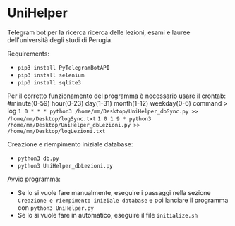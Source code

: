 # UniHelper
Telegram bot per la ricerca ricerca delle lezioni, esami e lauree dell'università degli studi di Perugia.

Requirements:
- `pip3 install PyTelegramBotAPI`
- `pip3 install selenium`
- `pip3 install sqlite3`

Per il corretto funzionamento del programma è necessario usare il crontab:
#minute(0-59) hour(0-23) day(1-31) month(1-12) weekday(0-6) command > log
`1 0 * * * python3 /home/mm/Desktop/UniHelper_dbSync.py >> /home/mm/Desktop/logSync.txt`
`1 0 1 9 * python3 /home/mm/Desktop/UniHelper_dbLezioni.py >> /home/mm/Desktop/logLezioni.txt`

Creazione e riempimento iniziale database:
- `python3 db.py`
- `python3 UniHelper_dbLezioni.py`

Avvio programma:
- Se lo si vuole fare manualmente, eseguire i passaggi nella sezione `Creazione e riempimento iniziale database` e poi lanciare il programma con `python3 UniHelper.py`
- Se lo si vuole fare in automatico, eseguire il file `initialize.sh`